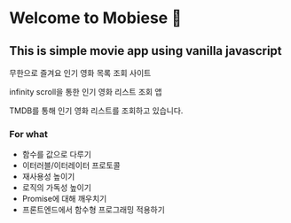 # Welcome to Mobiese 🍿

## This is simple movie app using vanilla javascript

무한으로 즐겨요 인기 영화 목록 조회 사이트

infinity scroll을 통한 인기 영화 리스트 조회 앱

TMDB를 통해 인기 영화 리스트를 조회하고 있습니다.

### For what

- 함수를 값으로 다루기
- 이터러블/이터레이터 프로토콜
- 재사용성 높이기
- 로직의 가독성 높이기
- Promise에 대해 깨우치기
- 프론트엔드에서 함수형 프로그래밍 적용하기
